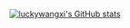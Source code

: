 [![luckywangxi's GitHub stats](https://github-readme-stats.vercel.app/api?username=luckywangxi)](https://github.com/anuraghazra/github-readme-stats)
